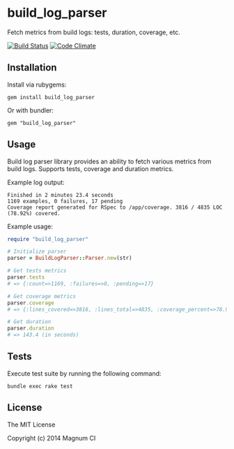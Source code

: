 # build_log_parser

Fetch metrics from build logs: tests, duration, coverage, etc.

[![Build Status](https://magnum-ci.com/status/eb64be07cb99aaa701aa902522f11ffa.png)](https://magnum-ci.com/public/71629b4f296ef091fc02/builds)
[![Code Climate](https://codeclimate.com/github/magnumci/build_log_parser.png)](https://codeclimate.com/github/magnumci/build_log_parser)

## Installation

Install via rubygems:

```
gem install build_log_parser
```

Or with bundler:

```
gem "build_log_parser"
```

## Usage

Build log parser library provides an ability to fetch various metrics from build
logs. Supports tests, coverage and duration metrics.

Example log output:

```
Finished in 2 minutes 23.4 seconds
1169 examples, 0 failures, 17 pending
Coverage report generated for RSpec to /app/coverage. 3816 / 4835 LOC (78.92%) covered.
```

Example usage:

``` ruby
require "build_log_parser"

# Initialize parser
parser = BuildLogParser::Parser.new(str)

# Get tests metrics
parser.tests
# => {:count=>1169, :failures=>0, :pending=>17}

# Get coverage metrics
parser.coverage
# => {:lines_covered=>3816, :lines_total=>4835, :coverage_percent=>78.92}

# Get duration
parser.duration
# => 143.4 (in seconds)
```

## Tests

Execute test suite by running the following command:

```
bundle exec rake test
```

## License

The MIT License

Copyright (c) 2014 Magnum CI